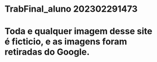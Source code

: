 ﻿# TrabFinal_aluno 202302291473
# Toda e qualquer imagem desse site é ficticio, e as imagens foram retiradas do Google.
